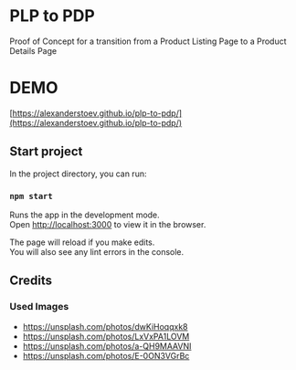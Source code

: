 # PLP to PDP

Proof of Concept for a transition from a Product Listing Page to a Product Details Page

# DEMO
[https://alexanderstoev.github.io/plp-to-pdp/](https://alexanderstoev.github.io/plp-to-pdp/)

## Start project

In the project directory, you can run:

### `npm start`

Runs the app in the development mode.\
Open [http://localhost:3000](http://localhost:3000) to view it in the browser.

The page will reload if you make edits.\
You will also see any lint errors in the console.

## Credits

### Used Images

- https://unsplash.com/photos/dwKiHoqqxk8
- https://unsplash.com/photos/LxVxPA1LOVM
- https://unsplash.com/photos/a-QH9MAAVNI
- https://unsplash.com/photos/E-0ON3VGrBc
